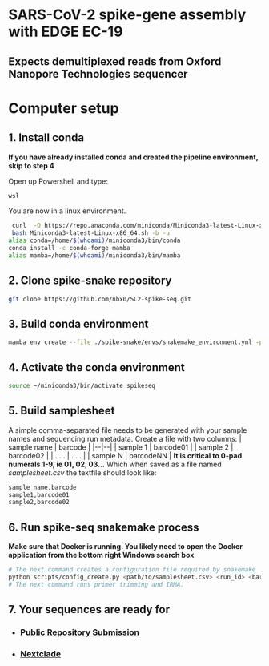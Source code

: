 # SARS-CoV-2 spike-gene assembly with EDGE EC-19
## Expects demultiplexed reads from Oxford Nanopore Technologies sequencer
#

# Computer setup
## 1. Install conda
**If you have already installed conda and created the pipeline environment, skip to step 4**

Open up Powershell and type:
```bash
wsl
```
You are now in a linux environment.
```bash
 curl  -O https://repo.anaconda.com/miniconda/Miniconda3-latest-Linux-x86_64.sh
 bash Miniconda3-latest-Linux-x86_64.sh -b -u
alias conda=/home/$(whoami)/miniconda3/bin/conda
conda install -c conda-forge mamba
alias mamba=/home/$(whoami)/miniconda3/bin/mamba
```
## 2. Clone spike-snake repository
```bash
git clone https://github.com/nbx0/SC2-spike-seq.git
```
## 3. Build conda environment
```bash
mamba env create --file ./spike-snake/envs/snakemake_environment.yml -p spikeseq

```
## 4. Activate the conda environment
```bash
source ~/miniconda3/bin/activate spikeseq
```
## 5. Build samplesheet
A simple comma-separated file needs to be generated with your sample names and sequencing run metadata. Create a file with two columns:
| sample name | barcode |
|--|--|
| sample 1 | barcode01 |
| sample 2 | barcode02 |
| . . . | . . . |
| sample N | barcodeNN |
**It is critical to 0-pad numerals 1-9, ie 01, 02, 03...**
Which when saved as a file named _samplesheet.csv_ the textfile should look like:
```bash
sample name,barcode
sample1,barcode01
sample2,barcode02
```

## 6. Run spike-seq snakemake process
**Make sure that Docker is running. You likely need to open the Docker application from the bottom right Windows search box**
```bash
# The next command creates a configuration file required by snakemake
python scripts/config_create.py <path/to/samplesheet.csv> <run_id> <barcode_kit>
# The next command runs primer trimming and IRMA.

```

## 7. Your sequences are ready for
- ### [Public Repository Submission](https://github.com/CDCgov/seqsender)
- ### [Nextclade](https://clades.nextstrain.org/)
 
